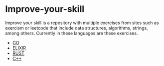 # Improve-your-skill

Improve your skill is a repository with multiple exercises from sites such as exercism or leetcode that include data structures, algorithms, strings, among others.
Currently in these languages are these exercises.
* [GO](https://golang.org/)
* [ELIXIR](https://elixir-lang.org/)
* [RUST](https://www.rust-lang.org/)
* [C++](https://isocpp.org/)
